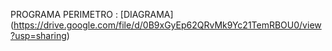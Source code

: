 PROGRAMA PERIMETRO : [DIAGRAMA] (https://drive.google.com/file/d/0B9xGyEp62QRvMk9Yc21TemRBOU0/view?usp=sharing)
